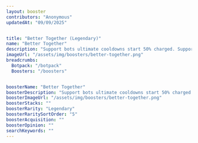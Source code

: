 ```yaml
---
layout: booster
contributors: "Anonymous"
updatedAt: "09/09/2025"


title: "Better Together (Legendary)"
name: "Better Together"
description: "Support bots ultimate cooldowns start 50% charged. Support bots ultimate cooldowns reduced by 20%."
imageUrl: "/assets/img/boosters/better-together.png"
breadcrumbs:
  Botpack: "/botpack"
  Boosters: "/boosters"


boosterName: "Better Together"
boosterDescription: "Support bots ultimate cooldowns start 50% charged. Support bots ultimate cooldowns reduced by 20%."
boosterImageUrl: "/assets/img/boosters/better-together.png"
boosterStacks: ""
boosterRarity: "Legendary"
boosterRaritySortOrder: "5"
boosterAcquisition: ""
boosterOpinion: ""
searchKeywords: ""
---
```



